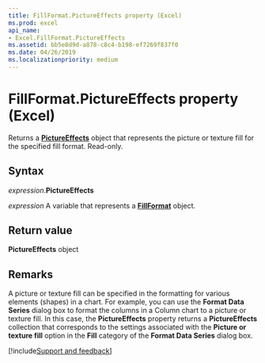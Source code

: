 ```yaml
---
title: FillFormat.PictureEffects property (Excel)
ms.prod: excel
api_name:
- Excel.FillFormat.PictureEffects
ms.assetid: bb5e8d9d-a878-c8c4-b198-ef7269f837f0
ms.date: 04/26/2019
ms.localizationpriority: medium
---
```



# FillFormat.PictureEffects property (Excel)

Returns a **[PictureEffects](Office.PictureEffects.md)** object that represents the picture or texture fill for the specified fill format. Read-only.


## Syntax

_expression_.**PictureEffects**

_expression_ A variable that represents a **[FillFormat](Excel.FillFormat.md)** object.


## Return value

**PictureEffects** object


## Remarks

A picture or texture fill can be specified in the formatting for various elements (shapes) in a chart. For example, you can use the **Format Data Series** dialog box to format the columns in a Column chart to a picture or texture fill. In this case, the **PictureEffects** property returns a **PictureEffects** collection that corresponds to the settings associated with the **Picture or texture fill** option in the **Fill** category of the **Format Data Series** dialog box.




[!include[Support and feedback](~/includes/feedback-boilerplate.md)]